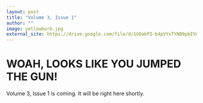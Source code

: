 ```yaml
---
layout: post
title: "Volume 3, Issue 1"
author: ""
image: yellowborb.jpg
external_site: https://drive.google.com/file/d/1GOakPI-b4pVYxTYNB9pbIVnMJVXY1x92/view?usp=sharing
---
```


# WOAH, LOOKS LIKE YOU JUMPED THE GUN!

Volume 3, Issue 1 is coming. It will be right here shortly.
